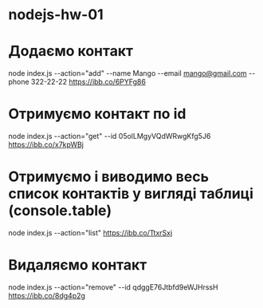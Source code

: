 # nodejs-hw-01
# Додаємо контакт
node index.js --action="add" --name Mango --email mango@gmail.com --phone 322-22-22
https://ibb.co/6PYFg86

# Отримуємо контакт по id
node index.js --action="get" --id 05olLMgyVQdWRwgKfg5J6
https://ibb.co/x7kpWBj

# Отримуємо і виводимо весь список контактів у вигляді таблиці (console.table)
node index.js --action="list"
https://ibb.co/TtxrSxj

# Видаляємо контакт
node index.js --action="remove" --id qdggE76Jtbfd9eWJHrssH
https://ibb.co/8dg4p2g